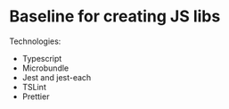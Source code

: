 # Baseline for creating JS libs

Technologies:

- Typescript
- Microbundle
- Jest and jest-each
- TSLint
- Prettier
